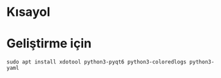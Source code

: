 # Kısayol

# Geliştirme için
```console
sudo apt install xdotool python3-pyqt6 python3-coloredlogs python3-yaml
```